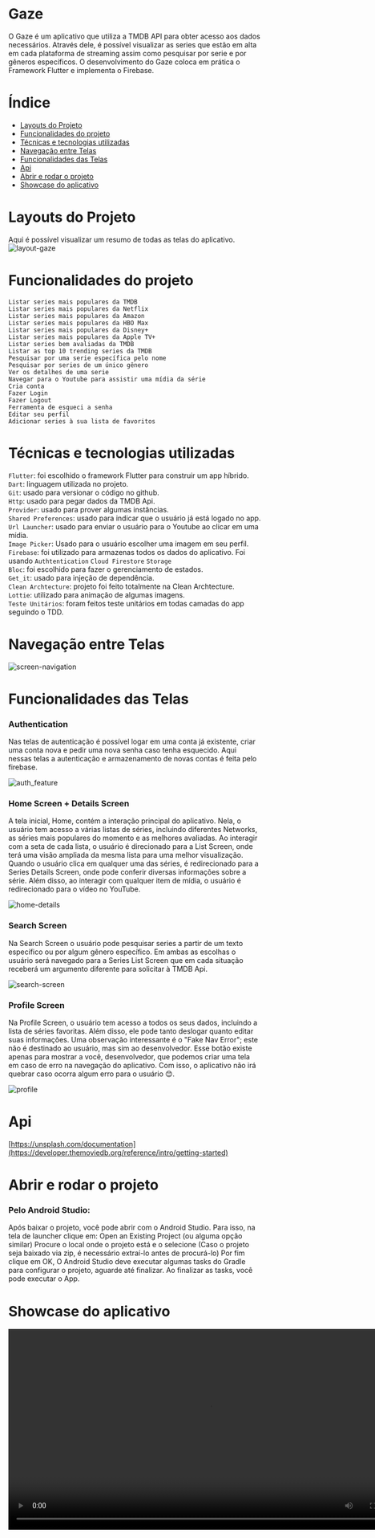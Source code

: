 # Gaze
O Gaze é um aplicativo que utiliza a TMDB API para obter acesso aos dados necessários. Através dele, é possível visualizar as series que estão em alta em cada plataforma de streaming assim como pesquisar por serie e por gêneros específicos. O desenvolvimento do Gaze coloca em prática o Framework Flutter e implementa o Firebase. 

# Índice 
* [Layouts do Projeto](#layouts-do-projeto)
* [Funcionalidades do projeto](#funcionalidades-do-projeto)
* [Técnicas e tecnologias utilizadas](#técnicas-e-tecnologias-utilizadas)
* [Navegação entre Telas](#navegação-entre-telas)
* [Funcionalidades das Telas](#funcionalidades-das-telas)
* [Api](#api)
* [Abrir e rodar o projeto](#abrir-e-rodar-o-projeto)
* [Showcase do aplicativo](#showcase-do-aplicativo)

# Layouts do Projeto
Aqui é possível visualizar um resumo de todas as telas do aplicativo.
![layout-gaze](https://github.com/gabrielbmmaia/gaze/assets/109977155/a52c332b-8d92-46d5-8e4b-f0dde818e586)

# Funcionalidades do projeto
`Listar series mais populares da TMDB` <br>
`Listar series mais populares da Netflix` <br>
`Listar series mais populares da Amazon` <br>
`Listar series mais populares da HBO Max` <br>
`Listar series mais populares da Disney+` <br>
`Listar series mais populares da Apple TV+` <br>
`Listar series bem avaliadas da TMDB` <br>
`Listar as top 10 trending series da TMDB` <br>
`Pesquisar por uma serie específica pelo nome` <br>
`Pesquisar por series de um único gênero` <br>
`Ver os detalhes de uma serie` <br>
`Navegar para o Youtube para assistir uma mídia da série` <br>
`Cria conta` <br>
`Fazer Login` <br>
`Fazer Logout` <br>
`Ferramenta de esqueci a senha` <br>
`Editar seu perfil` <br>
`Adicionar series à sua lista de favoritos` <br>

# Técnicas e tecnologias utilizadas
`Flutter`: foi escolhido o framework Flutter para construir um app híbrido. <br>
`Dart`: linguagem utilizada no projeto. <br>
`Git`: usado para versionar o código no github. <br>
`Http`: usado para pegar dados da TMDB Api. <br>
`Provider`: usado para prover algumas instâncias. <br>
`Shared Preferences`: usado para indicar que o usuário já está logado no app. <br>
`Url Launcher`: usado para enviar o usuário para o Youtube ao clicar em uma mídia. <br>
`Image Picker`: Usado para o usuário escolher uma imagem em seu perfil. <br>
`Firebase`: foi utilizado para armazenas todos os dados do aplicativo. Foi usando `Authtentication`  `Cloud Firestore`  `Storage` <br>
`Bloc`: foi escolhido para fazer o gerenciamento de estados. <br>
`Get_it`: usado para injeção de dependência. <br>
`Clean Archtecture`: projeto foi feito totalmente na Clean Archtecture. <br>
`Lottie`: utilizado para animação de algumas imagens. <br>
`Teste Unitários`: foram feitos teste unitários em todas camadas do app seguindo o TDD. <br>

# Navegação entre Telas
![screen-navigation](https://github.com/gabrielbmmaia/gaze/assets/109977155/efc284b3-2de0-4e15-acca-f53421c18353)

# Funcionalidades das Telas

### Authentication
Nas telas de autenticação é possível logar em uma conta já existente, criar uma conta nova e pedir uma nova senha caso tenha esquecido. Aqui nessas telas a autenticação e armazenamento de novas contas é feita pelo firebase.

![auth_feature](https://github.com/gabrielbmmaia/gaze/assets/109977155/dac79cb3-24d2-407f-a868-36f2430a7abe)

### Home Screen + Details Screen
A tela inicial, Home, contém a interação principal do aplicativo. Nela, o usuário tem acesso a várias listas de séries, incluindo diferentes Networks, as séries mais populares do momento e as melhores avaliadas. Ao interagir com a seta de cada lista, o usuário é direcionado para a List Screen, onde terá uma visão ampliada da mesma lista para uma melhor visualização. Quando o usuário clica em qualquer uma das séries, é redirecionado para a Series Details Screen, onde pode conferir diversas informações sobre a série. Além disso, ao interagir com qualquer item de mídia, o usuário é redirecionado para o vídeo no YouTube.

![home-details](https://github.com/gabrielbmmaia/gaze/assets/109977155/f7010ce7-06a0-4bdd-9f0e-600777dd623c)

### Search Screen
Na Search Screen o usuário pode pesquisar series a partir de um texto específico ou por algum gênero específico. Em ambas as escolhas o usuário será navegado para a Series List Screen que em cada situação receberá um argumento diferente para solicitar à TMDB Api.

![search-screen](https://github.com/gabrielbmmaia/gaze/assets/109977155/5f507be3-1a34-4697-8b27-975c67829897)

### Profile Screen
Na Profile Screen, o usuário tem acesso a todos os seus dados, incluindo a lista de séries favoritas. Além disso, ele pode tanto deslogar quanto editar suas informações. Uma observação interessante é o "Fake Nav Error"; este não é destinado ao usuário, mas sim ao desenvolvedor. Esse botão existe apenas para mostrar a você, desenvolvedor, que podemos criar uma tela em caso de erro na navegação do aplicativo. Com isso, o aplicativo não irá quebrar caso ocorra algum erro para o usuário 😊.

![profile](https://github.com/gabrielbmmaia/gaze/assets/109977155/e73c50ec-e0e9-4992-81aa-ee92e82e9a8a)

# Api
[https://unsplash.com/documentation](https://developer.themoviedb.org/reference/intro/getting-started)

# Abrir e rodar o projeto

### Pelo Android Studio: <br>
Após baixar o projeto, você pode abrir com o Android Studio. Para isso, na tela de launcher clique em:
Open an Existing Project (ou alguma opção similar) Procure o local onde o projeto está e o selecione (Caso o projeto seja baixado via zip, é necessário extraí-lo
antes de procurá-lo) Por fim clique em OK, O Android Studio deve executar algumas tasks do Gradle para configurar o projeto, aguarde até finalizar. Ao finalizar as 
tasks, você pode executar o App.

# Showcase do aplicativo
<div align="center">
 <video src=https://github.com/gabrielbmmaia/gaze/assets/109977155/5402cb60-b5f8-44b1-a3a2-820072afee5f width=800/>
<div/>
